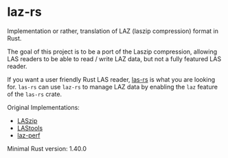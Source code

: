 # laz-rs

Implementation or rather, translation of LAZ (laszip compression) format in Rust.

The goal of this project is to be a port of the Laszip compression,
allowing LAS readers to be able to read / write LAZ data, but not a fully featured LAS reader.

If you want a user friendly Rust LAS reader, [las-rs](https://crates.io/crates/las) is what you 
are looking for. `las-rs` can use `laz-rs` to manage LAZ data by enabling the `laz` 
feature of the `las-rs` crate.

Original Implementations:
 - [LASzip](https://github.com/LASzip/LASzip)
 - [LAStools](https://github.com/LAStools/LAStools)
 - [laz-perf](https://github.com/hobu/laz-perf)
 
 
Minimal Rust version: 1.40.0